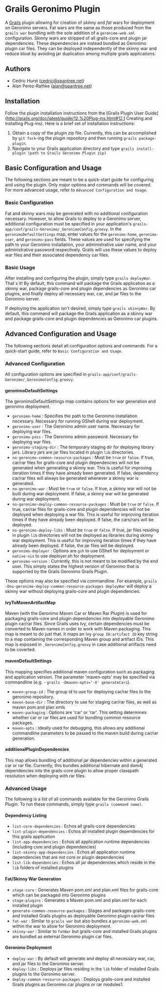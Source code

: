 # Grails Geronimo Plugin

A [Grails](http://www.grails.org/) plugin allowing for creation of _skinny_ and _fat_ wars for deployment on Geronimo servers. Fat wars are the same as those produced from the `grails war` bundling with the sole addition of a `geronimo-web.xml` configuration. Skinny wars are stripped of all grails-core and plugin jar dependencies. These dependencies are instead bundled as Geronimo plugin car files. They can be deployed independently of the skinny war and reduce bloat by avoiding jar duplication among multiple grails applications.

## Authors

* Cedric Hurst (cedric@spantree.net)
* Alan Perez-Rathke (alan@spantree.net)

## Installation

Follow the plugin installation instructions from the [Grails Plugin User Guide](http://grails.org/doc/latest/guide/12.%20Plug-ins.html#12.1 Creating and Installing Plug-ins). Here is a brief set of installation instructions:

1. Obtain a copy of the plugin zip file. Currently, this can be accomplished by `git fork`-ing the plugin repository and then running `grails package-plugin`.
2. Navigate to your Grails application directory and type `grails install-plugin (path to Grails Geronimo Plugin zip)`

## Basic Configuration and Usage

The following sections are meant to be a quick-start guide for configuring and using the plugin. Only major options and commands will be covered. For more advanced usage, refer to `Advanced Configuration and Usage`.

### Basic Configuration

Fat and skinny wars may be generated with no additional configuration necessary. However, to allow Grails to deploy to a Geronimo server, additional configuration must be specified in your application's `grails-app/conf/grails-Geronimo/_GeronimoConfig.groovy`. In the `geronimoDefaultSettings` map, enter values for the `geronimo-home`, `geronimo-user`, and `geronimo-pass` fields. These values are used for specifying the path to your Geronimo installation, your administrative user name, and your administrative password respectively. Grails will use these values to deploy war files and their associated dependency car files.

### Basic Usage

After installing and configuring the plugin, simply type `grails deployWar`. That`s it! By default, this command will package the Grails application as a skinny war, package grails-core and plugin dependencies as Geronimo car plugins, and finally deploy all necessary war, car, and jar files to the Geronimo server.

If deploying the application isn't desired, simply type `grails skinnyWar`. By default, this command will package the Grails application as a skinny war and package grails-core and plugin dependencies as Geronimo car plugins.

## Advanced Configuration and Usage

The following sections detail all configuration options and commands. For a quick-start guide, refer to `Basic Configuration and Usage`.

### Advanced Configuration

All configuration options are specified in `grails-app/conf/grails-Geronimo/_GeronimoConfig.groovy`. 

#### geronimoDefaultSettings

The geronimoDefaultSettings map contains options for war generation and geronimo deployment.

* `geronimo-home` : Specifies the path to the Geronimo installation necessary. Necessary for running GShell during war deployment.
* `geronimo-user` : The Geronimo admin user name. Necessary for deploying war files.
* `geronimo-pass` : The Geronimo admin password. Necessary for deploying war files.
* `geronimo-staging-dir` : The temporary staging dir for deploying library jars. Library jars are jar files located in plugin `lib` directories.
* `no-geronimo-common-resource-packages` : Must be `true` or `false`. If true, car/rar files for grails-core and plugin dependencies will not be generated when generating a skinny war. This is useful for improving iteration times if they have already been generated. If false, dependency car/rar files will always be generated whenever a skinny war is generated.
* `no-geronimo-war` : Must be `true` or `false`. If true, a skinny war will not be built during war deployment.  If false, a skinny war will be generated during war deployment.
* `no-geronimo-deploy-common-resource-packages` : Must be `true` or `false`. If true, car/rar files for grails-core and plugin dependencies will not be deployed when deploying a war file.  This is useful for improving iteration times if they have already been deployed.  If false, the cars/rars will be deployed. 
* `no-geronimo-deploy-libs` : Must be `true` or `false`.  If true, jar files residing in plugin `lib` directories will not be deployed as libraries during skinny war deployment.  This is useful for improving iteration times if they have already been deployed.  If false, the jar files will be deployed.
* `geronimo-deployer` : Options are `gsh` to use GShell for deployment or `native-nix` to use deployer.sh for deployment.
* `geronimo-version` : Currently, this is not meant to be modified by the end user.  This simply states the highest version of Geronimo that is supported by the Grails Geronimo Grails Plugin.

These options may also be specified via commandline.  For example, `grails -Dno-geronimo-deploy-common-resource-packages deployWar` will deploy a skinny war without deploying grails-core and plugin dependencies.

#### ivyToMavenArtifactMap

Maven (with the Geronimo Maven Car or Maven Rar Plugin) is used for packaging grails-core and plugin dependencies into deployable Geronimo plugin car/rar files.  Since Grails uses Ivy, certain dependencies must be converted to Maven names in order to work with Maven packaging.  This map is meant to do just that.  It maps an Ivy `group ID:artifact ID` key string to a map containing the corresponding Maven group and artifact IDs.  This map is exposed in `_GeronimoConfig.groovy` in case additional artifacts need to be coverted.

#### mavenDefaultSettings

This mapping specifies additional maven configuration such as packaging and application version.  The parameter 'maven-opts' may be specified via commandline (e.g. - `grails -Dmaven-opts='-X' generateCars`).

* `maven-group-id` : The group id to use for deploying car/rar files to the geronimo repository.
* `maven-base-dir` : The directory to use for staging car/rar files, as well as maven pom and plan xmls
* `maven-packaging` : Options are 'car' or 'rar'.  This setting determines whether car or rar files are used for bundling common resource packages.
* `maven-opts` : Ideally used for debugging, this allows any additional commandline parameters to be passed to the maven build during car/rar generation.

#### additionalPluginDependencies

This map allows bundling of additional jar dependencies within a generated car or rar file.  Currently, this bundles additional hibernate and dom4j dependencies into the grails-core plugin to allow proper classpath resolution when deploying with rar files.

### Advanced Usage

The following is a list of all commands available for the Geronimo Grails Plugin.  To run these commands, simply type `grails (command name)`.

#### Dependency Listing

* `list-core-dependencies` : Echos all grails-core dependencies
* `list-plugin-dependencies` : Echos all installed plugin dependencies for this grails application
* `list-app-dependencies` : Echos all application runtime dependencies (including core and plugin dependencies)
* `list-skinny-app-dependencies` : Echos all application runtime dependencies that are not core or plugin dependencies
* `list-lib-dependencies` : Echos all jar dependencies which reside in the `lib` folders of installed plugins

#### Fat/Skinny War Generation

* `stage-core` : Generates Maven pom.xml and plan.xml files for grails-core which can be packaged into Geronimo plugins
* `stage-plugins` : Generates a Maven pom.xml and plan.xml for each installed plugin
* `generate-common-resource-packages` : Stages and packages grails-core and installed Grails plugins as deployable Geronimo plugin car/rar files
* `fat-war` : Similar to `grails war` but also bundles a `geronimo-web.xml` within the war to allow for Geronimo deployment.
* `skinny-war` : Similar to `fatWar` but grails-core and installed Grails plugins are bundled as external Geronimo plugin car files.

#### Geronimo Deployment

* `deploy-war` : By default will generate and deploy all necessary war, car, and jar files to the Geronimo server.
* `deploy-libs` : Deploys jar files residing in the `lib` folder of installed Grails plugins to the Geronimo server.
* `deploy-common-resource-packages` : Deploys grails-core and installed Grails plugins as Geronimo car plugins or rar modules1.
